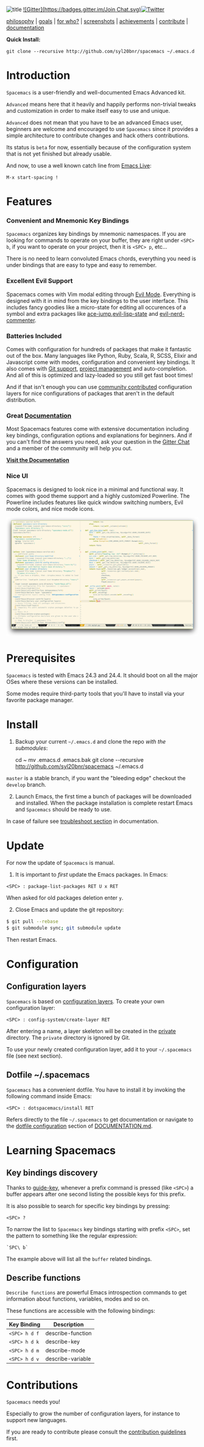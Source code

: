 ![title](https://raw.githubusercontent.com/syl20bnr/spacemacs/master/doc/title.png)
[![Gitter](https://badges.gitter.im/Join Chat.svg)](https://gitter.im/syl20bnr/spacemacs?utm_source=badge&utm_medium=badge&utm_campaign=pr-badge&utm_content=badge)[![Twitter][]](http://www.twitter.com/spacemacs)

[philosophy][] | [goals][] | [for who?][] | [screenshots][] | [achievements][] | [contribute][CONTRIBUTE.md] | [documentation][DOCUMENTATION.md]

**Quick Install:**

    git clone --recursive http://github.com/syl20bnr/spacemacs ~/.emacs.d

# Introduction

`Spacemacs` is a user-friendly and well-documented Emacs Advanced kit.

`Advanced` means here that it heavily and happily performs non-trivial tweaks
and customization in order to make itself easy to use and unique.

`Advanced` does not mean that you have to be an advanced Emacs user, beginners
are welcome and encouraged to use `Spacemacs` since it provides a simple
architecture to contribute changes and hack others contributions.

Its status is `beta` for now, essentially because of the configuration system
that is not yet finished but already usable.

And now, to use a well known catch line from [Emacs Live][emacs_live]:

    M-x start-spacing !

# Features

### Convenient and Mnemonic Key Bindings

`Spacemacs` organizes key bindings by mnemonic namespaces. If you are looking
for commands to operate on your buffer, they are right under `<SPC> b`, if you
want to operate on your project, then it is `<SPC> p`, etc...

There is no need to learn convoluted Emacs chords, everything you need is under
bindings that are easy to type and easy to remember.

### Excellent Evil Support

Spacemacs comes with Vim modal editing through [Evil Mode][]. Everything is
designed with it in mind from the key bindings to the user interface.
This includes fancy goodies like a micro-state for editing all occurences of a
symbol and extra packages like [ace-jump][],[evil-lisp-state][] and [evil-nerd-commenter][].

### Batteries Included

Comes with configuration for hundreds of packages that make it fantastic out of the
box. Many languages like Python, Ruby, Scala, R, SCSS, Elixir and Javascript come with modes,
configuration and convenient key bindings. It also comes with [Git support][], [project management][]
and auto-completion. And all of this is optimized and lazy-loaded so you still get fast boot times!

And if that isn't enough you can use [community contributed][contrib layers] configuration
layers for nice configurations of packages that aren't in the default distribution.

### Great [Documentation][DOCUMENTATION.MD]

Most Spacemacs features come with extensive documentation including key bindings, configuration options and
explanations for beginners. And if you can't find the answers you need, ask your question in the [Gitter Chat][] and
a member of the community will help you out.

**[Visit the Documentation][DOCUMENTATION.MD]**

### Nice UI

Spacemacs is designed to look nice in a minimal and functional way. It comes with good theme support and a highly customized
Powerline. The Powerline includes features like quick window switching numbers, Evil mode colors, and nice mode icons.

![spacemacs_python](https://raw.githubusercontent.com/syl20bnr/spacemacs/master/doc/spacemacs-python.png)

# Prerequisites

`Spacemacs` is tested with Emacs 24.3 and 24.4. It should boot on all the major
OSes where these versions can be installed.

Some modes require third-party tools that you'll have to install via your
favorite package manager.

# Install

1) Backup your current `~/.emacs.d` and clone the repo _with the submodules_:

    cd ~
    mv .emacs.d .emacs.bak
    git clone --recursive http://github.com/syl20bnr/spacemacs ~/.emacs.d

`master` is a stable branch, if you want the "bleeding edge" checkout the
`develop` branch.

2) Launch Emacs, the first time a bunch of packages will be downloaded and
installed. When the package installation is complete restart Emacs and
`Spacemacs` should be ready to use.

In case of failure see [troubleshoot section][troubleshoot] in documentation.

# Update

For now the update of `Spacemacs` is manual.

1) It is important to _first_ update the Emacs packages. In Emacs:

```
<SPC> : package-list-packages RET U x RET
```

When asked for old packages deletion enter `y`.

2) Close Emacs and update the git repository:

```sh
$ git pull --rebase
$ git submodule sync; git submodule update
```

Then restart Emacs.

# Configuration

## Configuration layers

`Spacemacs` is based on [configuration layers][config]. To create your own
configuration layer:

    <SPC> : config-system/create-layer RET

After entering a name, a layer skeleton will be created in the [private][]
directory. The `private` directory is ignored by Git.

To use your newly created configuration layer, add it to your `~/.spacemacs`
file (see next section).

## Dotfile ~/.spacemacs

`Spacemacs` has a convenient dotfile. You have to install it by invoking the
following command inside Emacs:

    <SPC> : dotspacemacs/install RET

Refers directly to the file `~/.spacemacs` to get documentation or
navigate to the [dotfile configuration][dotfile] section of [DOCUMENTATION.md][].

# Learning Spacemacs

## Key bindings discovery

Thanks to [guide-key][], whenever a prefix command is pressed (like `<SPC>`)
a buffer appears after one second listing the possible keys for this prefix.

It is also possible to search for specific key bindings by pressing:

    <SPC> ?

To narrow the list to `Spacemacs` key bindings starting with prefix `<SPC>`,
set the pattern to something like the regular expression:

    `SPC\ b`

The example above will list all the `buffer` related bindings.

## Describe functions

`Describe functions` are powerful Emacs introspection commands to get information
about functions, variables, modes and so on.

These functions are accessible with the following bindings:

Key Binding   |                 Description
--------------|------------------------------------------------------------------
`<SPC> h d f` | describe-function
`<SPC> h d k` | describe-key
`<SPC> h d m` | describe-mode
`<SPC> h d v` | describe-variable

# Contributions

`Spacemacs` needs you!

Especially to grow the number of configuration layers, for instance to support new languages.

If you are ready to contribute please consult the [contribution guidelines][CONTRIBUTE.md]
first.

[Twitter]: http://i.imgur.com/tXSoThF.png
[philosophy]: https://github.com/syl20bnr/spacemacs/blob/master/DOCUMENTATION.md#philosophy
[goals]: https://github.com/syl20bnr/spacemacs/blob/master/DOCUMENTATION.md#goals
[for who?]: https://github.com/syl20bnr/spacemacs/blob/master/DOCUMENTATION.md#who-can-benefit-from-this-
[screenshots]: https://github.com/syl20bnr/spacemacs/blob/master/DOCUMENTATION.md#screenshots
[config]: https://github.com/syl20bnr/spacemacs/blob/master/DOCUMENTATION.md#configuration-layers
[dotfile]: https://github.com/syl20bnr/spacemacs/blob/master/DOCUMENTATION.md#dotfile-configuration
[achievements]:  https://github.com/syl20bnr/spacemacs/blob/master/DOCUMENTATION.md#achievements
[troubleshoot]: https://github.com/syl20bnr/spacemacs/blob/master/DOCUMENTATION.md#troubleshoot
[contrib layers]: https://github.com/syl20bnr/spacemacs/blob/master/DOCUMENTATION.md#using-configuration-layers
[Git support]: https://github.com/syl20bnr/spacemacs/blob/master/DOCUMENTATION.md#working-with-git
[ace-jump]: https://github.com/syl20bnr/spacemacs/blob/master/DOCUMENTATION.md#vim-motions-with-ace-jump-mode
[project management]: https://github.com/syl20bnr/spacemacs/blob/master/DOCUMENTATION.md#project-management
[Evil Mode]: https://github.com/syl20bnr/spacemacs/blob/master/DOCUMENTATION.md#evil
[private]: https://github.com/syl20bnr/spacemacs/tree/master/private
[DOCUMENTATION.md]: https://github.com/syl20bnr/spacemacs/blob/master/DOCUMENTATION.md
[CONTRIBUTE.md]: https://github.com/syl20bnr/spacemacs/blob/master/CONTRIBUTE.md
[emacs_live]: https://github.com/overtone/emacs-live
[guide-key]: https://github.com/kai2nenobu/guide-key
[guide-key-tip]: https://github.com/aki2o/guide-key-tip
[evil-lisp-state]: https://github.com/syl20bnr/evil-lisp-state
[evil-nerd-commenter]: https://github.com/redguardtoo/evil-nerd-commenter
[Gitter Chat]: https://gitter.im/syl20bnr/spacemacs
